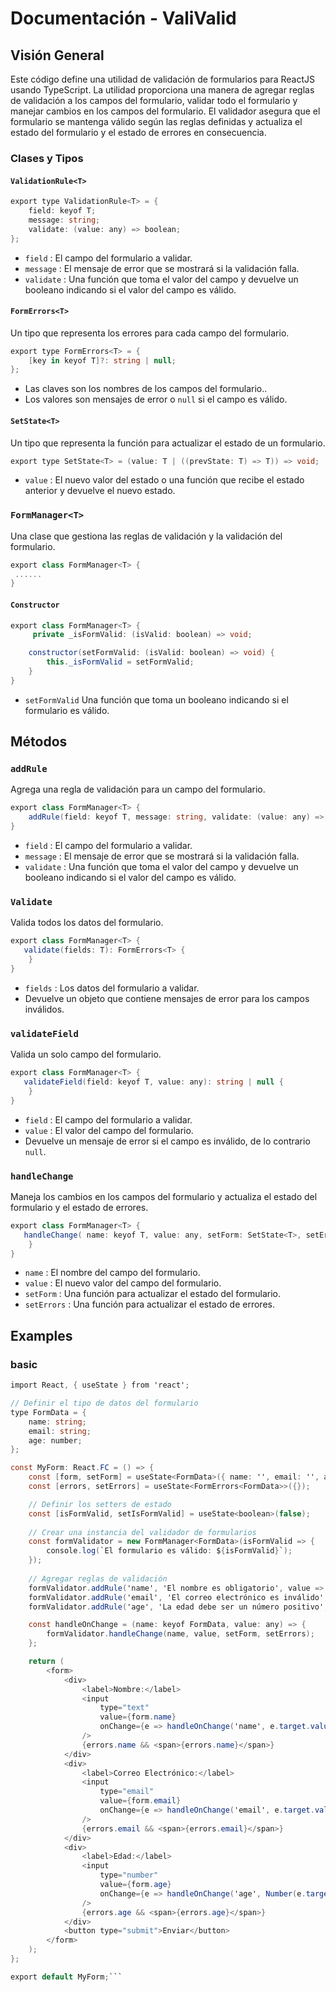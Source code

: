# Documentación - ValiValid

## Visión General

Este código define una utilidad de validación de formularios para ReactJS usando TypeScript. La utilidad proporciona una manera de agregar reglas de validación a los campos del formulario, validar todo el formulario y manejar cambios en los campos del formulario. El validador asegura que el formulario se mantenga válido según las reglas definidas y actualiza el estado del formulario y el estado de errores en consecuencia.

### Clases y Tipos

#### `ValidationRule<T>`

```csharp
export type ValidationRule<T> = {
    field: keyof T;
    message: string;
    validate: (value: any) => boolean;
};
```

-  `field` : El campo del formulario a validar.
- `message` : El mensaje de error que se mostrará si la validación falla.
- `validate` : Una función que toma el valor del campo y devuelve un booleano indicando si el valor del campo es válido.

#### `FormErrors<T>`

Un tipo que representa los errores para cada campo del formulario.

```csharp
export type FormErrors<T> = {
    [key in keyof T]?: string | null;
};
```
- Las claves son los nombres de los campos del formulario..
- Los valores son mensajes de error o `null` si el campo es válido.

#### `SetState<T>`

Un tipo que representa la función para actualizar el estado de un formulario.

```csharp
export type SetState<T> = (value: T | ((prevState: T) => T)) => void;
```

- `value` : El nuevo valor del estado o una función que recibe el estado anterior y devuelve el nuevo estado.
  
### `FormManager<T>`

Una clase que gestiona las reglas de validación y la validación del formulario.

```csharp
export class FormManager<T> {
 ......
}
```

#### `Constructor`

```csharp
export class FormManager<T> {
     private _isFormValid: (isValid: boolean) => void;

    constructor(setFormValid: (isValid: boolean) => void) {
        this._isFormValid = setFormValid;
    }
}
```
- `setFormValid` Una función que toma un booleano indicando si el formulario es válido.


## Métodos

###  `addRule`

Agrega una regla de validación para un campo del formulario.

```csharp
export class FormManager<T> {
    addRule(field: keyof T, message: string, validate: (value: any) => boolean): void;
}
```
-  `field` : El campo del formulario a validar.
- `message` : El mensaje de error que se mostrará si la validación falla.
- `validate` : Una función que toma el valor del campo y devuelve un booleano indicando si el valor del campo es válido.

###  `Validate`

Valida todos los datos del formulario.

```csharp
export class FormManager<T> {
   validate(fields: T): FormErrors<T> {
    }
}
```
-  `fields` : Los datos del formulario a validar.
- Devuelve un objeto que contiene mensajes de error para los campos inválidos.

###  `validateField`

Valida un solo campo del formulario.

```csharp
export class FormManager<T> {
   validateField(field: keyof T, value: any): string | null {
    }
}
```
-  `field` : El campo del formulario a validar.
-  `value` : El valor del campo del formulario.
- Devuelve un mensaje de error si el campo es inválido, de lo contrario `null`.

###  `handleChange`

Maneja los cambios en los campos del formulario y actualiza el estado del formulario y el estado de errores.

```csharp
export class FormManager<T> {
   handleChange( name: keyof T, value: any, setForm: SetState<T>, setErrors: SetState<FormErrors<T>> ): void{
    }
}
```
-  `name` : El nombre del campo del formulario.
-  `value` : El nuevo valor del campo del formulario.
-  `setForm` : Una función para actualizar el estado del formulario.
-  `setErrors` : Una función para actualizar el estado de errores.

## Examples 

### basic

```csharp
import React, { useState } from 'react';

// Definir el tipo de datos del formulario
type FormData = {
    name: string;
    email: string;
    age: number;
};

const MyForm: React.FC = () => {
    const [form, setForm] = useState<FormData>({ name: '', email: '', age: 0 });
    const [errors, setErrors] = useState<FormErrors<FormData>>({});

    // Definir los setters de estado
    const [isFormValid, setIsFormValid] = useState<boolean>(false);
    
    // Crear una instancia del validador de formularios
    const formValidator = new FormManager<FormData>(isFormValid => {
        console.log(`El formulario es válido: ${isFormValid}`);
    });
    
    // Agregar reglas de validación
    formValidator.addRule('name', 'El nombre es obligatorio', value => !!value);
    formValidator.addRule('email', 'El correo electrónico es inválido', value => /^[^\s@]+@[^\s@]+\.[^\s@]+$/.test(value));
    formValidator.addRule('age', 'La edad debe ser un número positivo', value => value > 0);

    const handleOnChange = (name: keyof FormData, value: any) => {
        formValidator.handleChange(name, value, setForm, setErrors);
    };

    return (
        <form>
            <div>
                <label>Nombre:</label>
                <input
                    type="text"
                    value={form.name}
                    onChange={e => handleOnChange('name', e.target.value)}
                />
                {errors.name && <span>{errors.name}</span>}
            </div>
            <div>
                <label>Correo Electrónico:</label>
                <input
                    type="email"
                    value={form.email}
                    onChange={e => handleOnChange('email', e.target.value)}
                />
                {errors.email && <span>{errors.email}</span>}
            </div>
            <div>
                <label>Edad:</label>
                <input
                    type="number"
                    value={form.age}
                    onChange={e => handleOnChange('age', Number(e.target.value))}
                />
                {errors.age && <span>{errors.age}</span>}
            </div>
            <button type="submit">Enviar</button>
        </form>
    );
};

export default MyForm;```
